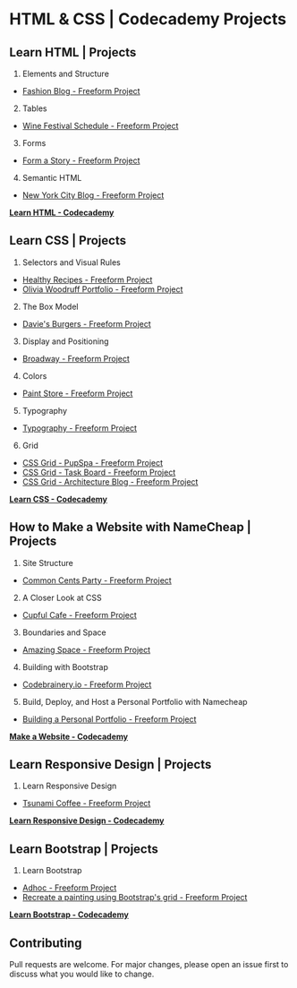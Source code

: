 # HTML & CSS | Codecademy Projects

## Learn HTML | Projects
1. Elements and Structure
- [Fashion Blog - Freeform Project](https://github.com/ivobul/html-css-codecademy-projects/tree/master/Fashion%20Blog)
2. Tables
- [Wine Festival Schedule - Freeform Project](https://github.com/ivobul/html-css-codecademy-projects/tree/master/Wine%20Festival%20Schedule)
3. Forms
- [Form a Story - Freeform Project](https://github.com/ivobul/html-css-codecademy-projects/tree/master/Form%20a%20Story)
4. Semantic HTML
- [New York City Blog - Freeform Project](https://github.com/ivobul/html-css-codecademy-projects/tree/master/New%20York%20City%20Blog)

**[Learn HTML - Codecademy](https://www.codecademy.com/learn/learn-html)**

## Learn CSS | Projects
1. Selectors and Visual Rules
- [Healthy Recipes - Freeform Project](https://github.com/ivobul/html-css-codecademy-projects/tree/master/Healthy%20Recipes)
- [Olivia Woodruff Portfolio - Freeform Project](https://github.com/ivobul/html-css-codecademy-projects/tree/master/Olivia%20Woodruff%20Portfolio)
2. The Box Model
- [Davie's Burgers - Freeform Project](https://github.com/ivobul/html-css-codecademy-projects/tree/master/Davie's%20Burgers)
3. Display and Positioning
- [Broadway - Freeform Project](https://github.com/ivobul/html-css-codecademy-projects/tree/master/Broadway)
4. Colors
- [Paint Store - Freeform Project](https://github.com/ivobul/html-css-codecademy-projects/tree/master/Paint%20Store)
5. Typography
- [Typography - Freeform Project](https://github.com/ivobul/html-css-codecademy-projects/tree/master/Typography)
6. Grid
- [CSS Grid - PupSpa - Freeform Project](https://github.com/ivobul/html-css-codecademy-projects/tree/master/CSS%20Grid%20-%20PupSpa)
- [CSS Grid - Task Board - Freeform Project](https://github.com/ivobul/html-css-codecademy-projects/tree/master/CSS%20Grid%20-%20Task%20Board)
- [CSS Grid - Architecture Blog - Freeform Project](https://github.com/ivobul/html-css-codecademy-projects/tree/master/CSS%20Grid%20-%20Architecture%20Blog)

**[Learn CSS - Codecademy](https://www.codecademy.com/learn/learn-css)**

## How to Make a Website with NameCheap | Projects
1. Site Structure
- [Common Cents Party - Freeform Project](https://github.com/ivobul/html-css-codecademy-projects/tree/master/Common%20Cents%20Party)
2. A Closer Look at CSS
- [Cupful Cafe - Freeform Project](https://github.com/ivobul/html-css-codecademy-projects/tree/master/Cupful%20Cafe)
3. Boundaries and Space
- [Amazing Space - Freeform Project](https://github.com/ivobul/html-css-codecademy-projects/tree/master/Amazing%20Space)
4. Building with Bootstrap
- [Codebrainery.io - Freeform Project](https://github.com/ivobul/html-css-codecademy-projects/tree/master/Codebrainery.io)
5. Build, Deploy, and Host a Personal Portfolio with Namecheap
- [Building a Personal Portfolio - Freeform Project](https://github.com/ivobul/html-css-codecademy-projects/tree/master/Building%20a%20Personal%20Portfolio)

**[Make a Website - Codecademy](https://www.codecademy.com/learn/make-a-website)**

## Learn Responsive Design | Projects
1. Learn Responsive Design
- [Tsunami Coffee - Freeform Project](https://github.com/ivobul/html-css-codecademy-projects/tree/master/Tsunami%20Coffee)

**[Learn Responsive Design - Codecademy](https://www.codecademy.com/learn/learn-responsive-design)**

## Learn Bootstrap | Projects
1. Learn Bootstrap
- [Adhoc - Freeform Project](https://github.com/ivobul/html-css-codecademy-projects/tree/master/Adhoc)
- [Recreate a painting using Bootstrap's grid - Freeform Project](https://github.com/ivobul/html-css-codecademy-projects/tree/master/Recreate%20a%20painting%20using%20Bootstrap's%20grid)

**[Learn Bootstrap - Codecademy](https://www.codecademy.com/learn/learn-bootstrap)**

## Contributing
Pull requests are welcome. For major changes, please open an issue first to discuss what you would like to change.
